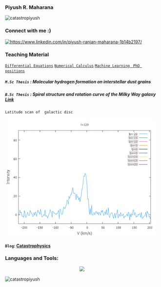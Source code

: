 ###    Piyush R. Maharana
<p align="left"> <img src="https://komarev.com/ghpvc/?username=catastropiyush&label=Profile%20views&color=0e75b6&style=flat" alt="catastropiyush" /> </p>

<h3 align="left">Connect with me :)</h3>
<p align="left">
<a href="https://www.linkedin.com/in/piyush-ranjan-maharana-1b14b2197/" target="blank"><img align="center" src="https://raw.githubusercontent.com/rahuldkjain/github-profile-readme-generator/master/src/images/icons/Social/linked-in-alt.svg" alt="https://www.linkedin.com/in/piyush-ranjan-maharana-1b14b2197/" height="20" width="30" /></a>
</p>

### Teaching Material
<a href=https://github.com/catastropiyush/Teaching_vroom/tree/main/Differential_Equat
 target="_blank"> `Differential Equations`</a>
 <a href= https://github.com/catastropiyush/Teaching_vroom/tree/main/Numerical_Integration
 target="_blank"> `Numerical Calculus`</a>
 <a href= https://github.com/catastropiyush/Teaching_vroom/tree/main/Machine%20Learning
 target="_blank"> `Machine Learning ` </a>
  <a href= https://github.com/catastropiyush/kaam_ki_cheeze
 target="_blank"> `PhD positions`</a>

#####  `M.Sc Thesis` : Molecular hydrogen formation on interstellar dust grains
#####  `B.Sc Thesis` : Spiral structure and rotation curve of the Milky Way galaxy <a href="https://iopscience.iop.org/article/10.1088/1742-6596/2267/1/012053" target="_blank"> Link</a>


`Latitude scan of  galactic disc`

![](https://github.com/catastropiyush/catastropiyush/blob/main/helo.gif) 


#### `Blog`:  <a href="https://piyushmaharanacats.blogspot.com/" target="_blank">Catastrophysics</a>
<h3 align="left">Languages and Tools:</h3>
<p align="center">
  <a href="https://skillicons.dev">
    <img src="https://skillicons.dev/icons?i=python,fortran,cpp" />
  </a>
</p>
<p><img align="left" src="https://github-readme-stats.vercel.app/api/top-langs?username=catastropiyush&show_icons=true&locale=en&layout=compact" alt="catastropiyush" /></p>
